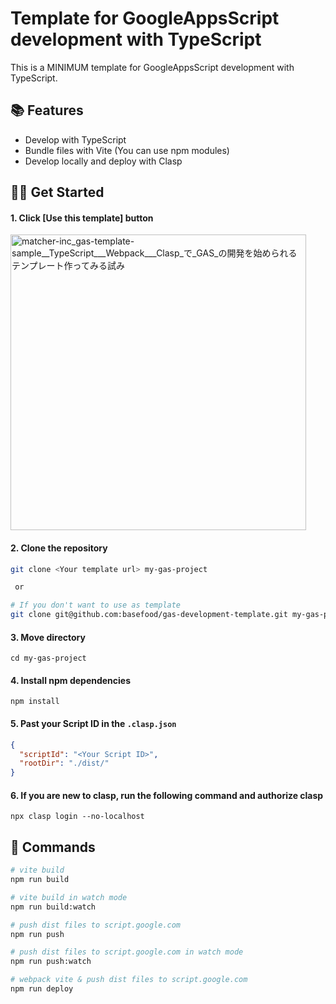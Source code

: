 # Template for GoogleAppsScript development with TypeScript

This is a MINIMUM template for GoogleAppsScript development with TypeScript.

## 📚 Features
- Develop with TypeScript  
- Bundle files with Vite (You can use npm modules)
- Develop locally and deploy with Clasp 

## 🏃‍♂️ Get Started
#### 1. Click [Use this template] button
<img width="473" alt="matcher-inc_gas-template-sample__TypeScript___Webpack___Clasp_で_GAS_の開発を始められるテンプレート作ってみる試み" src="https://user-images.githubusercontent.com/78125846/192661673-6bc8dbc4-fd4c-4d02-ab74-c6808dbb31de.png">

#### 2. Clone the repository
```bash
git clone <Your template url> my-gas-project

 or

# If you don't want to use as template
git clone git@github.com:basefood/gas-development-template.git my-gas-project
```

#### 3. Move directory
```
cd my-gas-project
```

#### 4. Install npm dependencies
```
npm install
```

#### 5. Past your Script ID in the `.clasp.json`

```json
{
  "scriptId": "<Your Script ID>",
  "rootDir": "./dist/"
}
```

#### 6. If you are new to clasp, run the following command and authorize clasp
 
```
npx clasp login --no-localhost
```

## 🚀 Commands
```bash
# vite build
npm run build

# vite build in watch mode
npm run build:watch

# push dist files to script.google.com
npm run push

# push dist files to script.google.com in watch mode
npm run push:watch

# webpack vite & push dist files to script.google.com
npm run deploy
```
